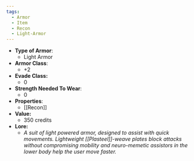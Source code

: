 ```yaml
---
tags:
  - Armor
  - Item
  - Recon
  - Light-Armor
---
```

* __Type of Armor__:
	* Light Armor
* __Armor Class__:
	* +2
* __Evade Class:__
	* 0
* __Strength Needed To Wear__:
	* 0
* __Properties__:
	* [[Recon]]
* **Value:**
	* 350 credits
* **Lore:**
	* *A suit of light powered armor, designed to assist with quick movements. Lightweight [[Plasteel]]-weave plates block attacks without compromising mobility and neuro-memetic assistors in the lower body help the user move faster.*



